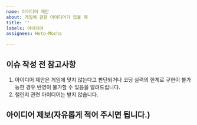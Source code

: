 ```yaml
---
name: 아이디어 제안
about: 게임에 관한 아이디어가 있을 때
title: ''
labels: 아이디어
assignees: Hoto-Mocha

---
```


## 이슈 작성 전 참고사항
1. 아이디어 제안은 게임에 맞지 않는다고 판단되거나 코딩 실력의 한계로 구현이 불가능한 경우 반영이 불가할 수 있음을 알려드립니다.
2. 챌린지 관련 아이디어는 받지 않습니다.

## 아이디어 제보(자유롭게 적어 주시면 됩니다.)
